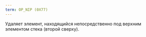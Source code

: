 ```yaml
---
term: OP_NIP (0X77)
---
```


Удаляет элемент, находящийся непосредственно под верхним элементом стека (второй сверху).